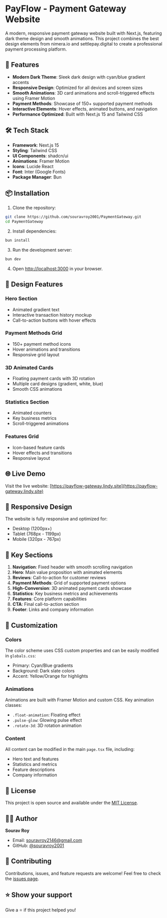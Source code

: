# PayFlow - Payment Gateway Website

A modern, responsive payment gateway website built with Next.js, featuring dark theme design and smooth animations. This project combines the best design elements from nimera.io and settlepay.digital to create a professional payment processing platform.

## 🚀 Features

- **Modern Dark Theme**: Sleek dark design with cyan/blue gradient accents
- **Responsive Design**: Optimized for all devices and screen sizes
- **Smooth Animations**: 3D card animations and scroll-triggered effects using Framer Motion
- **Payment Methods**: Showcase of 150+ supported payment methods
- **Interactive Elements**: Hover effects, animated buttons, and navigation
- **Performance Optimized**: Built with Next.js 15 and Tailwind CSS

## 🛠️ Tech Stack

- **Framework**: Next.js 15
- **Styling**: Tailwind CSS
- **UI Components**: shadcn/ui
- **Animations**: Framer Motion
- **Icons**: Lucide React
- **Font**: Inter (Google Fonts)
- **Package Manager**: Bun

## 📦 Installation

1. Clone the repository:
```bash
git clone https://github.com/souravroy2001/PaymentGateway.git
cd PaymentGateway
```

2. Install dependencies:
```bash
bun install
```

3. Run the development server:
```bash
bun dev
```

4. Open [http://localhost:3000](http://localhost:3000) in your browser.

## 🎨 Design Features

### Hero Section
- Animated gradient text
- Interactive transaction history mockup
- Call-to-action buttons with hover effects

### Payment Methods Grid
- 150+ payment method icons
- Hover animations and transitions
- Responsive grid layout

### 3D Animated Cards
- Floating payment cards with 3D rotation
- Multiple card designs (gradient, white, blue)
- Smooth CSS animations

### Statistics Section
- Animated counters
- Key business metrics
- Scroll-triggered animations

### Features Grid
- Icon-based feature cards
- Hover effects and transitions
- Responsive layout

## 🌐 Live Demo

Visit the live website: [https://payflow-gateway.lindy.site](https://payflow-gateway.lindy.site)

## 📱 Responsive Design

The website is fully responsive and optimized for:
- Desktop (1200px+)
- Tablet (768px - 1199px)
- Mobile (320px - 767px)

## 🎯 Key Sections

1. **Navigation**: Fixed header with smooth scrolling navigation
2. **Hero**: Main value proposition with animated elements
3. **Reviews**: Call-to-action for customer reviews
4. **Payment Methods**: Grid of supported payment options
5. **High-Conversion**: 3D animated payment cards showcase
6. **Statistics**: Key business metrics and achievements
7. **Features**: Core platform capabilities
8. **CTA**: Final call-to-action section
9. **Footer**: Links and company information

## 🔧 Customization

### Colors
The color scheme uses CSS custom properties and can be easily modified in `globals.css`:
- Primary: Cyan/Blue gradients
- Background: Dark slate colors
- Accent: Yellow/Orange for highlights

### Animations
Animations are built with Framer Motion and custom CSS. Key animation classes:
- `.float-animation`: Floating effect
- `.pulse-glow`: Glowing pulse effect
- `.rotate-3d`: 3D rotation animation

### Content
All content can be modified in the main `page.tsx` file, including:
- Hero text and features
- Statistics and metrics
- Feature descriptions
- Company information

## 📄 License

This project is open source and available under the [MIT License](LICENSE).

## 👨‍💻 Author

**Sourav Roy**
- Email: souravroy2146@gmail.com
- GitHub: [@souravroy2001](https://github.com/souravroy2001)

## 🤝 Contributing

Contributions, issues, and feature requests are welcome! Feel free to check the [issues page](https://github.com/souravroy2001/PaymentGateway/issues).

## ⭐ Show your support

Give a ⭐️ if this project helped you!
